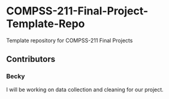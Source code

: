 # COMPSS-211-Final-Project-Template-Repo
Template repository for COMPSS-211 Final Projects

## Contributors

### Becky
I will be working on data collection and cleaning for our project.
